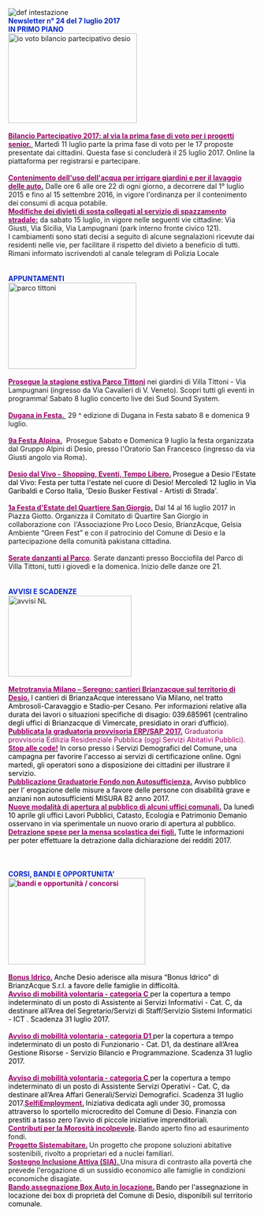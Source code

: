 <html><body><DIV><IMG border=0 alt="def intestazione" src="http://www.comune.desio.mb.it/servizi/gestionedocumentale/visualizzadocumento.aspx?id=6276"> 
<DIV><STRONG><FONT color=#0426c6>Newsletter n° 24 del&nbsp;7 luglio&nbsp;2017</FONT></STRONG></DIV>
<DIV></DIV>
<DIV><FONT color=#0426c6><STRONG></STRONG></FONT></DIV>
<DIV><FONT color=#0426c6><STRONG>IN PRIMO PIANO</STRONG></FONT></DIV>
<DIV><IMG style="WIDTH: 261px; HEIGHT: 182px" border=0 alt="io voto bilancio partecipativo desio" src="https://www.comune.desio.mb.it/servizi/gestionedocumentale/visualizzadocumento.aspx?id=19055" width=252 height=233></DIV>
<DIV><BR><FONT color=#990066><STRONG><A title="" href="https://www.comune.desio.mb.it/servizi/notizie/notizie_fase02.aspx?ID=44486" target=_self><FONT color=#990066><STRONG>Bilancio Partecipativo 2017: al via la prima fase di voto per i progetti senior.&nbsp;</STRONG></FONT></A>&nbsp;</STRONG></FONT>Martedì 11 luglio parte la prima fase di voto per le 17 proposte presentate dai cittadini. Questa fase si concluderà il 25 luglio 2017. Online la piattaforma per registrarsi e partecipare.<BR>&nbsp;</DIV></DIV>
<DIV><FONT color=#990066><STRONG><A title="" href="https://www.comune.desio.mb.it/servizi/notizie/notizie_fase02.aspx?ID=44657" target=_self><FONT color=#990066><STRONG>Contenimento dell'uso dell'acqua per irrigare giardini e per il lavaggio delle auto</STRONG></FONT>.</A></STRONG></FONT>&nbsp;Dalle ore 6 alle ore 22 di ogni giorno, a decorrere dal 1° luglio 2015 e fino al 15 settembre 2016, in vigore l'ordinanza per il contenimento dei consumi di acqua potabile.<BR></DIV>
<DIV>
<DIV><FONT color=#990066><STRONG><A title="" href="https://t.me/Polizia_Locale_Desio" target=_self><FONT color=#990066><STRONG>Modifiche dei divieti di sosta collegati al servizio di spazzamento stradale:</STRONG></FONT></A></STRONG></FONT> da sabato 15 luglio, in vigore nelle seguenti vie cittadine: Via Giusti, Via Sicilia, Via Lampugnani (park interno fronte civico 121).<BR>I cambiamenti sono stati decisi a seguito di alcune segnalazioni ricevute dai residenti nelle vie, per facilitare il rispetto del divieto a beneficio di tutti. Rimani informato iscrivendoti al canale telegram di Polizia Locale </DIV>
<DIV>&nbsp;</DIV></DIV>
<DIV>&nbsp;</DIV>
<DIV><FONT color=#0426c6><STRONG>APPUNTAMENTI</STRONG></FONT><FONT color=#000000><FONT color=#0426c6> </FONT></FONT></DIV>
<DIV><IMG border=0 alt="parco tittoni " src="https://www.comune.desio.mb.it/servizi/gestionedocumentale/visualizzadocumento.aspx?id=21180" width=260 height=175></DIV>
<DIV><BR><A title="" href="http://parcotittoni.it/eventi/" target=_self><FONT color=#990066><STRONG>Prosegue la stagione estiva Parco Tittoni</STRONG></FONT></A> nei giardini di Villa Tittoni - Via Lampugnani (ingresso da Via Cavalieri di V. Veneto). Scopri tutti gli eventi in programma! Sabato 8 luglio concerto live dei Sud Sound System. </DIV>
<DIV>&nbsp;</DIV>
<DIV><A title="" href="https://www.comune.desio.mb.it/servizi/notizie/notizie_fase02.aspx?ID=44621" target=_self><FONT color=#990066><STRONG>Dugana in Festa.&nbsp;</STRONG></FONT></A>&nbsp;29 ^ edizione di Dugana in Festa sabato 8 e domenica 9 luglio. </DIV>
<DIV><BR><A title="" href="https://www.comune.desio.mb.it/servizi/notizie/notizie_fase02.aspx?ID=44587" target=_self><FONT color=#990066><STRONG>9a Festa Alpina.</STRONG></FONT></A>&nbsp;&nbsp;Prosegue Sabato e Domenica 9 luglio la festa organizzata dal Gruppo Alpini di Desio,&nbsp;presso l'Oratorio San Francesco (ingresso da via Giusti angolo via Roma).&nbsp;</DIV>
<DIV>&nbsp;</DIV>
<DIV>
<DIV><FONT color=#990066><A title="" href="http://www.comune.desio.mb.it/servizi/notizie/notizie_fase02.aspx?ID=44423" target=_self><FONT color=#990066><STRONG>Desio dal Vivo - Shopping, Eventi, Tempo Libero.</STRONG></FONT></A><STRONG> </STRONG><FONT color=#000000>Prosegue a Desio l'Estate dal Vivo: Festa per tutta l'estate nel cuore di Desio!&nbsp;Mercoledì&nbsp;12 luglio in Via Garibaldi e Corso Italia, 'Desio Busker Festival - Artisti di Strada'.</FONT></FONT></DIV>
<DIV>&nbsp;</DIV>
<DIV><A title="" href="https://www.facebook.com/events/1408971882521166/?acontext=%7B%22ref%22%3A%22106%22%2C%22action_history%22%3A%22null%22%7D" target=_self><STRONG><FONT color=#990066>1a Festa d'Estate del Quartiere San Giorgio.</FONT></STRONG></A>&nbsp;Dal 14 al 16 luglio 2017 in Piazza Giotto. Organizza il&nbsp;Comitato di Quartire&nbsp;San Giorgio in collaborazione con&nbsp; l'Associazione Pro Loco Desio, BrianzAcque, Gelsia Ambiente “Green Fest” e con il patrocinio del Comune di Desio e la partecipazione della comunità pakistana cittadina. &nbsp;</DIV>
<DIV>&nbsp;</DIV>
<DIV><FONT color=#990066><A title="" href="http://www.comune.desio.mb.it/servizi/notizie/notizie_fase02.aspx?ID=44429" target=_self><FONT color=#990066><STRONG>Serate danzanti al Parco</STRONG></FONT></A></FONT>. Serate danzanti presso Bocciofila del Parco di Villa Tittoni, tutti i giovedì e la domenica. Inizio delle danze ore 21.</DIV>
<DIV>&nbsp;</DIV>
<DIV>&nbsp;</DIV>
<DIV>
<DIV><FONT color=#0426c6><STRONG>AVVISI E SCADENZE</STRONG></FONT> </DIV>
<DIV></DIV>
<DIV>
<DIV><IMG style="WIDTH: 250px; HEIGHT: 164px" border=0 alt="avvisi NL" src="http://www.comune.desio.mb.it/servizi/gestionedocumentale/visualizzadocumento.aspx?id=18789" width=232 height=175></DIV>
<DIV><FONT color=#990066><FONT color=#990066>&nbsp;</DIV>
<DIV>
<DIV><FONT color=#990066><A title="" href="http://www.comune.desio.mb.it/servizi/notizie/notizie_fase02.aspx?ID=44444" target=_self><FONT color=#990066><STRONG>Metrotranvia Milano – Seregno: cantieri Brianzacque sul territorio di Desio.</STRONG></FONT></A></FONT><STRONG> </STRONG><FONT color=#000000>I cantieri di BrianzaAcque interessano Via Milano, nel tratto Ambrosoli-Caravaggio e Stadio-per Cesano. Per informazioni relative alla durata dei lavori o&nbsp;situazioni specifiche di disagio: 039.685961 (centralino degli uffici di Brianzacque di Vimercate, presidiato in orari d’ufficio). </FONT></FONT><FONT color=#990066><STRONG></STRONG></FONT></DIV>
<DIV><A title="" href="http://www.comune.desio.mb.it/servizi/notizie/notizie_fase02.aspx?ID=44531" target=_self><FONT color=#990066><STRONG>Pubblicata la graduatoria provvisoria ERP/SAP 2017.</STRONG></FONT></A> </FONT>Graduatoria provvisoria Edilizia Residenziale Pubblica (oggi Servizi Abitativi Pubblici).</DIV></DIV>
<DIV></DIV>
<DIV><FONT color=#000000><FONT color=#990066><A title="" href="http://www.comune.desio.mb.it/servizi/notizie/notizie_fase02.aspx?ID=44271" target=_self><STRONG><FONT color=#990066>Stop alle code!</FONT></STRONG></A><FONT color=#000000> In corso presso i Servizi Demografici del Comune, una campagna per favorire l'accesso ai servizi di certificazione online. Ogni martedì, gli operatori sono a disposizione dei cittadini per illustrare il servizio.</FONT></FONT></FONT></DIV>
<DIV><FONT color=#000000>
<DIV>
<DIV><STRONG><FONT color=#990066></FONT></STRONG></DIV>
<DIV><STRONG><FONT color=#990066><A title="" href="http://www.comune.desio.mb.it/servizi/notizie/notizie_fase02.aspx?ID=44312" target=_self><STRONG><FONT color=#990066>Pubblicazione Graduatorie Fondo non Autosufficienza</FONT></STRONG>.</A></FONT></STRONG> Avviso pubblico per l’ erogazione delle misure a favore delle persone con disabilità grave e anziani non autosufficienti MISURA B2 anno 2017.</FONT></DIV></DIV></DIV>
<DIV><FONT color=#990066><A title="" href="http://www.comune.desio.mb.it/servizi/notizie/notizie_fase02.aspx?ID=43829" target=_self><STRONG><FONT color=#990066>Nuove modalità di apertura al pubblico di alcuni uffici comunali.</FONT></STRONG></A><FONT color=#000000><FONT color=#990066> </FONT>Da lunedì 10 aprile gli uffici Lavori Pubblici, Catasto, Ecologia e Patrimonio Demanio osservano in via sperimentale un nuovo orario di apertura al pubblico. </FONT></FONT></DIV>
<DIV></DIV>
<DIV><FONT color=#990066><STRONG><A title="" href="https://www.comune.desio.mb.it/upload/desio/newsletter/Detrazione%20spese%20per%20la%20mensa%20scolastica%20dei%20figli.%20Tutte%20le%20informazioni%20per%20poter%20effettuare%20la%20detrazione%20dalla%20dichiarazione%20dei%20redditi%202017" target=_self><FONT color=#990066><STRONG>Detrazione spese per la mensa scolastica dei figli.</STRONG></FONT></A> </STRONG></FONT><FONT color=#000000>Tutte le informazioni per poter effettuare la detrazione dalla dichiarazione dei redditi 2017.</FONT></DIV></DIV></DIV>
<DIV>&nbsp;</DIV>
<DIV>&nbsp;</DIV>
<DIV>&nbsp;</DIV>
<DIV>
<DIV><FONT color=#990066><FONT color=#990066><STRONG></STRONG></FONT></FONT><STRONG><FONT color=#0426c6>CORSI, BANDI E OPPORTUNITA'</FONT> </STRONG></DIV>
<DIV>
<DIV><FONT color=#990066><STRONG><IMG style="WIDTH: 278px; HEIGHT: 175px" border=0 alt="bandi e opportunità / concorsi" src="http://www.comune.desio.mb.it/servizi/gestionedocumentale/visualizzadocumento.aspx?id=18790" width=299 height=168></STRONG></FONT></DIV></DIV></DIV>
<DIV>&nbsp;</DIV>
<DIV>
<DIV><FONT color=#990066><A title="" href="http://www.comune.desio.mb.it/servizi/notizie/notizie_fase02.aspx?ID=44226" target=_self><FONT color=#990066><STRONG>Bonus Idrico.</STRONG></FONT></A><FONT color=#990066><STRONG> </STRONG></FONT><FONT color=#000000>Anche Desio aderisce alla misura “Bonus Idrico” di BrianzAcque S.r.l. a favore delle famiglie in difficoltà.</FONT></FONT></DIV>
<DIV><FONT color=#990066></DIV></FONT><FONT color=#000000><FONT color=#990066>
<DIV><STRONG><FONT color=#990066><A title="" href="http://www.comune.desio.mb.it/servizi/notizie/notizie_fase02.aspx?ID=44523" target=_self><STRONG><FONT color=#990066>Avviso di mobilità volontaria - categoria C </FONT></STRONG></A></FONT></STRONG><FONT color=#000000>per la copertura a tempo indeterminato di un posto di Assistente ai Servizi Informativi - Cat. C, da destinare all’Area del Segretario/Servizi di Staff/Servizio Sistemi Informatici - ICT . Scadenza 31 luglio 2017.</FONT></DIV>
<DIV><BR><STRONG><FONT color=#990066><A title="" href="http://www.comune.desio.mb.it/servizi/notizie/notizie_fase02.aspx?ID=44519" target=_self><STRONG><FONT color=#990066>Avviso di mobilità volontaria - categoria D1 </FONT></STRONG></A></FONT></STRONG><FONT color=#000000>per la copertura a tempo indeterminato di un posto di Funzionario - Cat. D1, da destinare all’Area Gestione Risorse - Servizio Bilancio e Programmazione. Scadenza 31 luglio 2017.<BR></FONT><BR><STRONG><FONT color=#990066><A title="" href="http://www.comune.desio.mb.it/servizi/notizie/notizie_fase02.aspx?ID=44515" target=_self><STRONG><FONT color=#990066>Avviso di mobilità volontaria - categoria C </FONT></STRONG></A></FONT></STRONG><FONT color=#000000>per la copertura a tempo indeterminato di un posto di Assistente Servizi Operativi - Cat. C, da destinare all’Area Affari Generali/Servizi Demografici. Scadenza 31 luglio 2017.</FONT></FONT></FONT><FONT color=#000000><FONT color=#990066><A title="" href="http://www.comune.desio.mb.it/servizi/notizie/notizie_fase02.aspx?ID=43223" target=_self><FONT color=#000000><FONT color=#990066><STRONG>SelfiEmployment.</STRONG></FONT></FONT></A></FONT><STRONG> </STRONG>Iniziativa dedicata agli under 30, promossa attraverso lo sportello microcredito del Comune di Desio. Finanzia con prestiti a tasso zero l’avvio di piccole iniziative imprenditoriali.</FONT></DIV>
<DIV>
<DIV><FONT color=#990066></FONT></DIV>
<DIV><FONT color=#990066><A title="" href="http://www.comune.desio.mb.it/servizi/notizie/notizie_fase02.aspx?ID=42983" target=_self><FONT color=#990066><STRONG>Contributi per la Morosità incolpevole</STRONG></FONT></A></FONT><STRONG>. </STRONG>Bando aperto fino ad esaurimento fondi. </DIV>
<DIV><FONT color=#990066></FONT></DIV>
<DIV><FONT color=#990066><A title="" href="http://www.comune.desio.mb.it/servizi/notizie/notizie_fase02.aspx?ID=41431" target=_self><FONT color=#990066><STRONG>Progetto Sistemabitare.</STRONG></FONT></A></FONT><STRONG> </STRONG>Un progetto che propone soluzioni abitative sostenibili, rivolto a proprietari ed a nuclei familiari. </DIV>
<DIV><FONT color=#990066></FONT></DIV>
<DIV><FONT color=#990066><A title="" href="http://www.comune.desio.mb.it/servizi/notizie/notizie_fase02.aspx?ID=40660" target=_self><STRONG><FONT color=#990066>Sostegno Inclusione Attiva (SIA).</FONT> </STRONG></A></FONT>Una misura di contrasto alla povertà che prevede l'erogazione di un sussidio economico alle famiglie in condizioni economiche disagiate.</DIV>
<DIV><FONT color=#990066></FONT></DIV>
<DIV>
<DIV><FONT color=#990066><A title="" href="http://www.comune.desio.mb.it/servizi/notizie/notizie_fase02.aspx?ID=35369" target=_self><FONT color=#990066><STRONG>Bando assegnazione Box Auto in locazione.</STRONG></FONT></A><STRONG> </STRONG><FONT color=#000000>B</FONT></FONT><FONT color=#000000>ando per l'assegnazione in locazione dei box di proprietà del Comune di Desio, disponibili sul territorio comunale.</FONT></DIV>
<DIV><FONT color=#990066></FONT></DIV></DIV></DIV></DIV></DIV></body></html